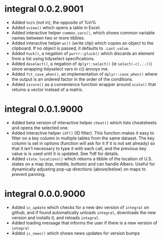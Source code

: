 # integral 0.0.2.9001

* Added `%ni%` (not in), the opposite of %in%
* Added `xview()` which opens a table in Excel.  
* Added interactive helper `common_vars()`, which shows common variable names between two or more tibbles.
* Added interactive helper `wc()` (write clip) which copies an object to the clipboard.  If no object is passed, it defaults to `.Last.value`.
* Added `huck()`, a negation of `purrr::pluck()` which discards an element from a list using tidyselect specifications.
* Added `deselect()`, a negation of `dplyr::select()` (ie `select(-c(...))`) since wrapping tidyselect vars in c() annoys me.
* Added `fct_case_when()`, an implementation of `dplyr::case_when()` where the output is an ordered factor in the order of the conditions.
* Added `zscore()` as a convenience function wrapper around `scale()` that returns a vector instead of a matrix.

# integral 0.0.1.9000

* Added beta version of interactive helper `cheat()` which lists cheatsheets and opens the selected one.
* Added interactive helper `idf()` (ID filter). This function makes it easy to filter on a key column in multiple tables from the same dataset. The key column is set in options (function will ask for it if it is not set already) so that it isn't necessary to type it with each call, and the previous key value is is used until it is updated. See ?idf for details.
* Added `state_locations()` which returns a tibble of the location of U.S. states on a map (top, middle, bottom) and can handle Albers. Useful for dynamically adjusting pop-up directions (above/below) on maps to prevent panning.

# integral 0.0.0.9000

* Added `ic_update` which checks for a new dev version of `integral` on github, and if found automatically unloads `integral`, downloads the new version and installs it, and reloads `integral`.
* Added loading message that informs the user if there is a new version of `integral`
* Added `ic_news()` which shows news updates for version bumps
